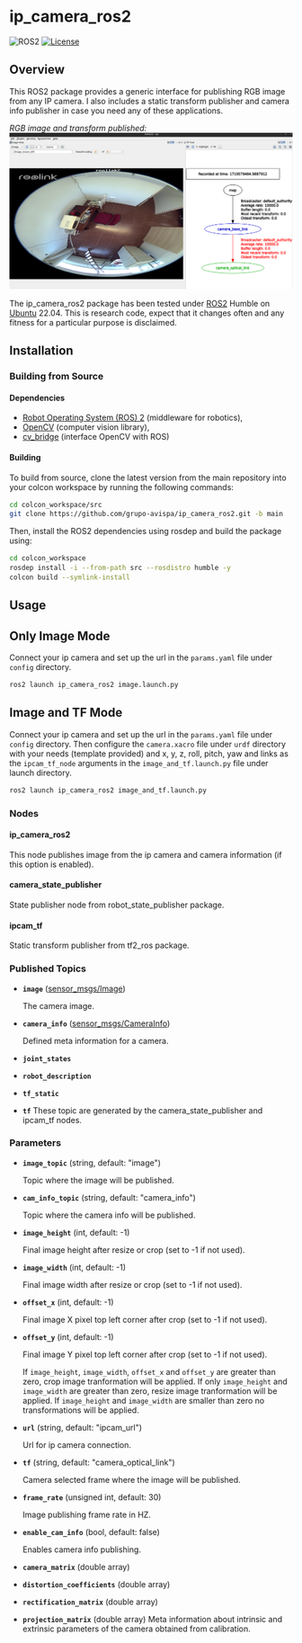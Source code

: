 # ip_camera_ros2
![ROS2](https://img.shields.io/badge/ros2-humble-blue?logo=ros&logoColor=white)
[![License](https://img.shields.io/badge/License-Apache%202.0-green.svg)](https://opensource.org/licenses/Apache-2.0)

## Overview
This ROS2 package provides a generic interface for publishing RGB image from any IP camera. I also includes a static transform publisher and camera info publisher in case you need any of these applications.

*RGB image and transform published:*
![RGB](doc/image_and_tf.png)


The ip_camera_ros2 package has been tested under [ROS2] Humble on [Ubuntu] 22.04. This is research code, expect that it changes often and any fitness for a particular purpose is disclaimed.

## Installation
### Building from Source

#### Dependencies

- [Robot Operating System (ROS) 2](https://docs.ros.org/en/humble/) (middleware for robotics),
- [OpenCV](https://opencv.org/) (computer vision library),
- [cv_bridge](http://wiki.ros.org/cv_bridge) (interface OpenCV with ROS)

#### Building

To build from source, clone the latest version from the main repository into your colcon workspace by running the following commands:
```bash
cd colcon_workspace/src
git clone https://github.com/grupo-avispa/ip_camera_ros2.git -b main
```

Then, install the ROS2 dependencies using rosdep and build the package using:
```bash
cd colcon_workspace
rosdep install -i --from-path src --rosdistro humble -y
colcon build --symlink-install
```

## Usage

## Only Image Mode

Connect your ip camera and set up the url in the `params.yaml` file under `config` directory.
```bash
ros2 launch ip_camera_ros2 image.launch.py
```
## Image and TF Mode
Connect your ip camera and set up the url in the `params.yaml` file under `config` directory. Then configure the `camera.xacro` file under `urdf` directory with your needs (template provided) and x, y, z, roll, pitch, yaw and links as the `ipcam_tf_node` arguments in the `image_and_tf.launch.py` file under launch directory.
```bash
ros2 launch ip_camera_ros2 image_and_tf.launch.py
```
### Nodes

#### ip_camera_ros2

This node publishes image from the ip camera and camera information (if this option is enabled).

#### camera_state_publisher
State publisher node from robot_state_publisher package.

#### ipcam_tf

Static transform publisher from tf2_ros package.

### Published Topics

* **`image`** ([sensor_msgs/Image])

	The camera image.

* **`camera_info`** ([sensor_msgs/CameraInfo])

	Defined meta information for a camera.

* **`joint_states`**
* **`robot_description`**
* **`tf_static`**
* **`tf`**
	These topic are generated by the camera_state_publisher and ipcam_tf nodes.

### Parameters

* **`image_topic`** (string, default: "image")

	Topic where the image will be published.

* **`cam_info_topic`** (string, default: "camera_info")

	Topic where the camera info will be published.

* **`image_height`** (int, default: -1)

	Final image height after resize or crop (set to -1 if not used).

* **`image_width`** (int, default: -1)

	Final image width after resize or crop (set to -1 if not used).

* **`offset_x`** (int, default: -1)

	Final image X pixel top left corner after crop (set to -1 if not used).

* **`offset_y`** (int, default: -1)

	Final image Y pixel top left corner after crop (set to -1 if not used).

	If `image_height`, `image_width`, `offset_x` and `offset_y` are greater than zero, 
	crop image tranformation will be applied. If only `image_height` and `image_width` are greater 
	than zero, resize image tranformation will be applied. If `image_height` and `image_width` are 
	smaller than zero no transformations will be applied.

* **`url`** (string, default: "ipcam_url")

	Url for ip camera connection.

* **`tf`** (string, default: "camera_optical_link")

	Camera selected frame where the image will be published.

* **`frame_rate`** (unsigned int, default: 30)

	Image publishing frame rate in HZ.

* **`enable_cam_info`** (bool, default: false)

	Enables camera info publishing.

* **`camera_matrix`** (double array)
* **`distortion_coefficients`** (double array)
* **`rectification_matrix`** (double array)
* **`projection_matrix`** (double array)
	Meta information about intrinsic and extrinsic parameters of the camera obtained from calibration.


[Ubuntu]: https://ubuntu.com/
[ROS2]: https://docs.ros.org/en/humble/
[sensor_msgs/Image]: https://docs.ros2.org/humble/api/sensor_msgs/msg/Image.html
[sensor_msgs/CameraInfo]: https://docs.ros2.org/humble/api/sensor_msgs/msg/CameraInfo.html